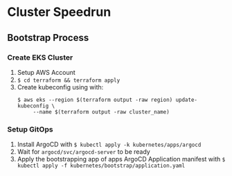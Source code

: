 # Cluster Speedrun

## Bootstrap Process

### Create EKS Cluster

1. Setup AWS Account
2. `$ cd terraform && terraform apply`
3. Create kubeconfig using with:
    ```shell
    $ aws eks --region $(terraform output -raw region) update-kubeconfig \
         --name $(terraform output -raw cluster_name)
    ```
   
### Setup GitOps

1. Install ArgoCD with `$ kubectl apply -k kubernetes/apps/argocd`
2. Wait for `argocd/svc/argocd-server` to be ready
3. Apply the bootstrapping app of apps ArgoCD Application manifest with
   `$ kubectl apply -f kubernetes/bootstrap/application.yaml`